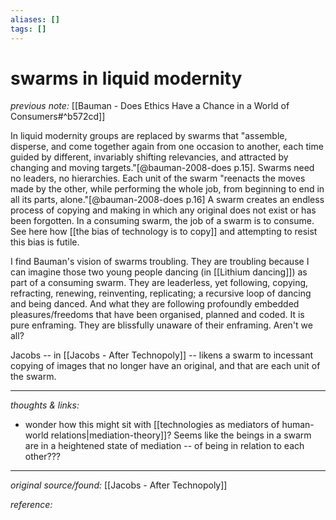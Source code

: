 ```yaml
---
aliases: []
tags: []
---
```


# swarms in liquid modernity

_previous note:_ [[Bauman - Does Ethics Have a Chance in a World of Consumers#^b572cd]]

In liquid modernity groups are replaced by swarms that "assemble, disperse, and come together again from one occasion to another, each time guided by different, invariably shifting relevancies, and attracted by changing and moving targets."[@bauman-2008-does p.15]. Swarms need no leaders, no hierarchies. Each unit of the swarm "reenacts the moves made by the other, while performing the whole job, from beginning to end in all its parts, alone."[@bauman-2008-does p.16] A swarm creates an endless process of copying and making in which any original does not exist or has been forgotten. In a consuming swarm, the job of a swarm is to consume. See here how [[the bias of technology is to copy]] and attempting to resist this bias is futile.

I find Bauman's vision of swarms troubling. They are troubling because I can imagine those two young people dancing (in [[Lithium dancing]]) as part of a consuming swarm. They are leaderless, yet following, copying, refracting, renewing, reinventing, replicating; a recursive loop of dancing and being danced. And what they are following profoundly embedded pleasures/freedoms that have been organised, planned and coded. It is pure enframing. They are blissfully unaware of their enframing. Aren't we all?

Jacobs -- in [[Jacobs - After Technopoly]] -- likens a swarm to incessant copying of images that no longer have an original, and that are each unit of the swarm.


---

_thoughts & links:_

- wonder how this might sit with [[technologies as mediators of human-world relations|mediation-theory]]? Seems like the beings in a swarm are in a heightened state of mediation -- of being in relation to each other???


---

_original source/found:_ [[Jacobs - After Technopoly]]

_reference:_ 
